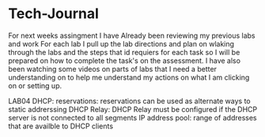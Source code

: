 # Tech-Journal
For next weeks assingment I have Already been reviewing my previous labs and work For each lab I pull up the lab directions and plan on wlaking through the labs and the steps that id requiers for each task so I will be prepared on how to complete the task's on the assessment. I have also been watching some videos on parts of labs that I need a better understanding on to help me understand my actions on what I am clicking on or setting up.


LAB04 DHCP:
reservations: reservations can be used as alternate ways to static addrerssing 
DHCP Relay: DHCP Relay must be configured if the DHCP server is not connected to all segments 
IP address pool: range of addresses that are availble to DHCP clients

